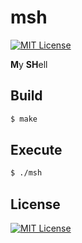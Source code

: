 # msh
[![MIT License](https://img.shields.io/badge/license-MIT-blue.svg?style=flat)](./LICENSE)

**M**y **SH**ell

## Build
```bash
$ make
```

## Execute
```bash
$ ./msh
```

## License
[![MIT License](https://img.shields.io/badge/license-MIT-blue.svg?style=flat)](./LICENSE)